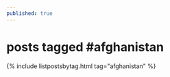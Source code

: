 ```yaml
---
published: true
---
```

<h1>posts tagged #afghanistan</h1>
{% include listpostsbytag.html tag="afghanistan" %}